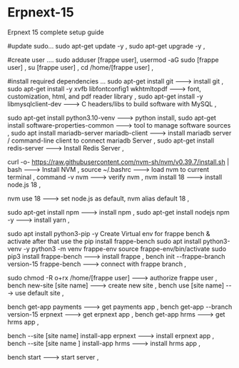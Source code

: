 # Erpnext-15
Erpnext 15 complete setup guide

#update sudo...
sudo apt-get update -y ,
sudo apt-get upgrade -y ,

#create user ....
sudo adduser [frappe user],
usermod -aG sudo [frappe user] ,
su [frappe user] ,
cd /home/[frappe user] ,

#install required dependencies ...
sudo apt-get install git   ---> install git  ,
sudo apt-get install -y xvfb libfontconfig1 wkhtmltopdf ---> font, customization, html, and pdf reader library ,
sudo apt-get install -y libmysqlclient-dev  ---> C headers/libs to build software with MySQL ,

sudo apt-get install python3.10-venv ---> python install,
sudo apt-get install software-properties-common ---> tool to manage software sources ,
sudo apt install mariadb-server mariadb-client --->  install mariadb server /  command-line client to connect mariadb Server ,
sudo apt-get install redis-server  ---> Install Redis Server ,

curl -o- https://raw.githubusercontent.com/nvm-sh/nvm/v0.39.7/install.sh | bash  --->  Install NVM ,
source ~/.bashrc ---> load nvm to current terminal ,
command -v nvm ---> verify nvm ,
nvm install 18 ---> install node.js 18 ,

nvm use 18 ---> set node.js as default,
nvm alias default 18 ,

sudo apt-get install npm ---> install npm ,
sudo apt-get install nodejs npm -y ---> install yarn ,

sudo apt install python3-pip -y
Create Virtual env for frappe bench & activate after that use the pip install frappe-bench 
sudo apt install python3-venv -y
python3 -m venv frappe-env
source frappe-env/bin/activate
sudo pip3 install frappe-bench ---> install frappe ,
bench init --frappe-branch version-15 frappe-bench ---> connect with frappe branch ,

sudo chmod -R o+rx /home/[frappe user] ---> authorize frappe user ,
bench new-site [site name] ---> create new site ,
bench use [site name]  ---> use default site ,

bench get-app payments ---> get payments app ,
bench get-app --branch version-15 erpnext ---> get erpnext app ,
bench get-app hrms ---> get hrms app ,

bench --site [site name] install-app erpnext ---> install erpnext app ,
bench --site [site name ] install-app hrms ---> install hrms app ,

bench start  ---> start server ,
